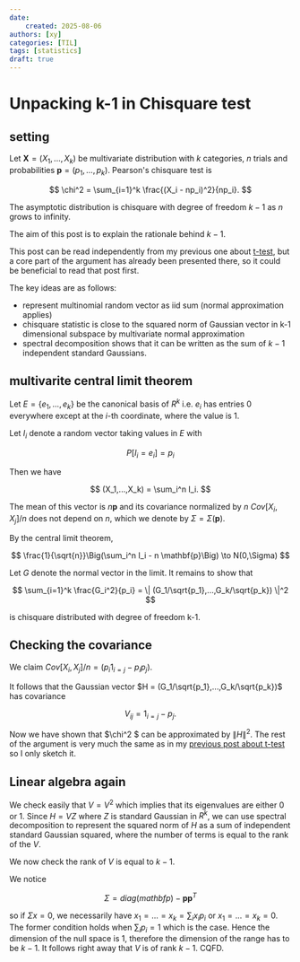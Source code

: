```yaml
---
date: 
    created: 2025-08-06
authors: [xy]
categories: [TIL]
tags: [statistics]
draft: true
---
```


# Unpacking k-1 in Chisquare test 

## setting 

Let $\mathbf{X}=(X_1,...,X_k)$ be multivariate distribution with $k$ categories, $n$ trials and probabilities $\mathbf{p}=(p_1,...,p_k)$. Pearson's chisquare test is 

$$
\chi^2 = \sum_{i=1}^k \frac{(X_i - np_i)^2}{np_i}.
$$

The asymptotic distribution is chisquare with degree of freedom $k-1$ as $n$ grows to infinity. 

The aim of this post is to explain the rationale behind $k-1$. 

This post can be read independently from my previous one about [t-test](2025-07-23-ttest.md), but a core part of the argument has already been presented there, so it could be beneficial to read that post first. 

The key ideas are as follows:

- represent multinomial random vector as iid sum (normal approximation applies)
- chisquare statistic is close to the squared norm of Gaussian vector in k-1 dimensional subspace by multivariate normal approximation
- spectral decomposition shows that it can be written as the sum of $k-1$ independent standard Gaussians.

## multivarite central limit theorem

Let $E=\{e_1,...,e_k\}$ be the canonical basis of $R^k$ i.e. $e_i$ has entries 0 everywhere except at the $i$-th coordinate, where the value is 1. 

Let $I_i$ denote a random vector taking values in $E$ with 

$$
P[I_i = e_i] = p_i 
$$

Then we have 

$$
(X_1,...,X_k) = \sum_i^n I_i. 
$$

The mean of this vector is $n\mathbf{p}$ and its covariance normalized by $n$
$Cov[X_i,X_j]/n$ does not depend on $n$, which we denote by $\Sigma = \Sigma(\mathbf{p})$. 


By the central limit theorem, 

$$
\frac{1}{\sqrt{n}}\Big(\sum_i^n I_i - n \mathbf{p}\Big) \to N(0,\Sigma)
$$


Let $G$ denote the normal vector in the limit. It remains to show that 

$$
\sum_{i=1}^k \frac{G_i^2}{p_i} = \| (G_1/\sqrt{p_1},...,G_k/\sqrt{p_k}) \|^2
$$

is chisquare distributed with degree of freedom k-1. 


## Checking the covariance

We claim 
 $Cov[X_i,X_j]/n = (p_i 1_{i=j} - p_i p_j)$.


It follows that the Gaussian vector $H = (G_1/\sqrt{p_1},...,G_k/\sqrt{p_k})$
has covariance 

$$
V_{ij} = 1_{i=j} - p_j.
$$

Now we have shown that $\chi^2 $ can be approximated by $\|H\|^2$. The rest of the argument is very much the same as in my [previous post about t-test](2025-07-23-ttest.md) so I only sketch it. 


## Linear algebra again

We check easily that $V=V^2$ which implies that its eigenvalues are either 0 or 1. Since $H= V Z$ where $Z$ is standard Gaussian in $R^k$, we can use spectral decomposition to represent the squared norm of $H$ as a sum of independent standard Gaussian squared, where the number of terms is equal to the rank of the $V$. 

We now check the rank of $V$ is equal to $k-1$. 

We notice

$$
\Sigma = diag(mathbf{p}) - \mathbf{p} \mathbf{p}^T 
$$

so if $\Sigma x = 0$, we necessarily have $x_1=...=x_k= \sum_{i}x_i p_i$ or $x_1=...=x_k=0$. The former condition holds when $\sum_i p_i=1$ which is the case. Hence the dimension of the null space is 1, therefore the dimension of the range has to be $k-1$. It follows right away that $V$ is of rank $k-1$. CQFD. 